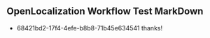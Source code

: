 ## OpenLocalization Workflow Test MarkDown
* 68421bd2-17f4-4efe-b8b8-71b45e634541 
thanks!<!--HONumber=Mar16_HO1-->
